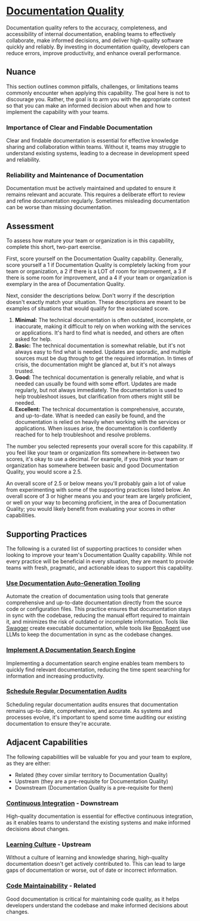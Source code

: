 # [Documentation Quality](https://dora.dev/devops-capabilities/process/documentation-quality/)

Documentation quality refers to the accuracy, completeness, and accessibility of internal documentation, enabling teams to effectively collaborate, make informed decisions, and deliver high-quality software quickly and reliably. By investing in documentation quality, developers can reduce errors, improve productivity, and enhance overall performance.

## Nuance

This section outlines common pitfalls, challenges, or limitations teams commonly encounter when applying this capability. The goal here is not to discourage you. Rather, the goal is to arm you with the appropriate context so that you can make an informed decision about when and how to implement the capability with your teams.

### Importance of Clear and Findable Documentation

Clear and findable documentation is essential for effective knowledge sharing and collaboration within teams. Without it, teams may struggle to understand existing systems, leading to a decrease in development speed and reliability.

### Reliability and Maintenance of Documentation

Documentation must be actively maintained and updated to ensure it remains relevant and accurate. This requires a deliberate effort to review and refine documentation regularly. Sometimes misleading documentation can be worse than missing documentation.

## Assessment

To assess how mature your team or organization is in this capability, complete this short, two-part exercise.

First, score yourself on the Documentation Quality capability. Generally, score yourself a 1 if Documentation Quality is completely lacking from your team or organization, a 2 if there is a LOT of room for improvement, a 3 if there is some room for improvement, and a 4 if your team or organization is exemplary in the area of Documentation Quality.

Next, consider the descriptions below. Don't worry if the description doesn't exactly match your situation. These descriptions are meant to be examples of situations that would qualify for the associated score.

1. **Minimal:** The technical documentation is often outdated, incomplete, or inaccurate, making it difficult to rely on when working with the services or applications. It's hard to find what is needed, and others are often asked for help.
2. **Basic:** The technical documentation is somewhat reliable, but it's not always easy to find what is needed. Updates are sporadic, and multiple sources must be dug through to get the required information. In times of crisis, the documentation might be glanced at, but it's not always trusted.
3. **Good:** The technical documentation is generally reliable, and what is needed can usually be found with some effort. Updates are made regularly, but not always immediately. The documentation is used to help troubleshoot issues, but clarification from others might still be needed.
4. **Excellent:** The technical documentation is comprehensive, accurate, and up-to-date. What is needed can easily be found, and the documentation is relied on heavily when working with the services or applications. When issues arise, the documentation is confidently reached for to help troubleshoot and resolve problems.

The number you selected represents your overall score for this capability. If you feel like your team or organization fits somewhere in-between two scores, it's okay to use a decimal. For example, if you think your team or organization has somewhere between basic and good Documentation Quality, you would score a 2.5.

An overall score of 2.5 or below means you'll probably gain a lot of value from experimenting with some of the supporting practices listed below. An overall score of 3 or higher means you and your team are largely proficient, or well on your way to becoming proficient, in the area of Documentation Quality; you would likely benefit from evaluating your scores in other capabilities.

## Supporting Practices

The following is a curated list of supporting practices to consider when looking to improve your team's Documentation Quality capability. While not every practice will be beneficial in every situation, they are meant to provide teams with fresh, pragmatic, and actionable ideas to support this capability.

### [Use Documentation Auto-Generation Tooling](/practices/use-documentation-auto-generation-tooling.md)

Automate the creation of documentation using tools that generate comprehensive and up-to-date documentation directly from the source code or configuration files. This practice ensures that documentation stays in sync with the codebase, reducing the manual effort required to maintain it, and minimizes the risk of outdated or incomplete information. Tools like [Swagger](https://github.com/swagger-api) create executable documentation, while tools like [RepoAgent](https://github.com/OpenBMB/RepoAgent) use LLMs to keep the documentation in sync as the codebase changes.

### [Implement A Documentation Search Engine](/practices/implement-a-documentation-search-engine.md)

Implementing a documentation search engine enables team members to quickly find relevant documentation, reducing the time spent searching for information and increasing productivity.

### [Schedule Regular Documentation Audits](/practices/schedule-regular-documentation-audits.md)

Scheduling regular documentation audits ensures that documentation remains up-to-date, comprehensive, and accurate. As systems and processes evolve, it's important to spend some time auditing our existing documentation to ensure they're accurate.

## Adjacent Capabilities

The following capabilities will be valuable for you and your team to explore, as they are either:

- Related (they cover similar territory to Documentation Quality)
- Upstream (they are a pre-requisite for Documentation Quality)
- Downstream (Documentation Quality is a pre-requisite for them)

### [Continuous Integration](/capabilities/continuous-integration.md) - Downstream

High-quality documentation is essential for effective continuous integration, as it enables teams to understand the existing systems and make informed decisions about changes.

### [Learning Culture](/capabilities/learning-culture.md) - Upstream

Without a culture of learning and knowledge sharing, high-quality documentation doesn't get actively contributed to. This can lead to large gaps of documentation or worse, out of date or incorrect information.

### [Code Maintainability](/capabilities/code-maintainability.md) - Related

Good documentation is critical for maintaining code quality, as it helps developers understand the codebase and make informed decisions about changes.
